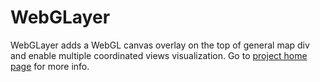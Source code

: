 WebGLayer
==========

WebGLayer adds a WebGL canvas overlay on the top of 
general map div and enable multiple coordinated views visualization.
Go to <a href="http://jezekjan.github.io/webglayer/">project home page</a> for more info.
